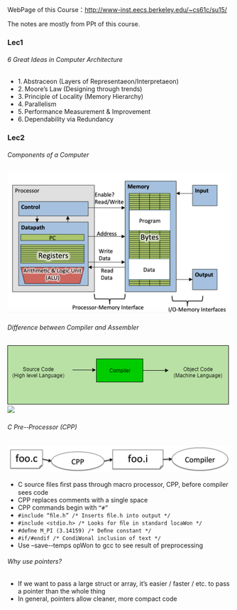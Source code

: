 WebPage of this Course：http://www-inst.eecs.berkeley.edu/~cs61c/su15/

The notes are mostly from PPt
of this course.
### Lec1

###### 6 Great Ideas in Computer Architecture
* 1. Abstraceon (Layers of Representaeon/Interpretaeon)
* 2. Moore’s Law (Designing through trends)
* 3. Principle of Locality (Memory Hierarchy)
* 4. Parallelism
* 5. Performance Measurement & Improvement
* 6. Dependability via Redundancy


### Lec2

###### Components of a Computer
![](./Images/1.png)

###### Difference between Compiler and Assembler
![](./Images/2.png)
![](./Images/3.png)

###### C Pre-­‐Processor (CPP)
![](./Images/4.png)
* C source ﬁles ﬁrst pass through macro processor, CPP, before compiler sees code
* CPP replaces comments with a single space
* CPP commands begin with `“#”`
* `#include “ﬁle.h” /* Inserts ﬁle.h into output */`
* `#include <stdio.h> /* Looks for ﬁle in standard locaWon */`
* `#deﬁne M_PI (3.14159) /* Deﬁne constant */`
* `#if/#endif /* CondiWonal inclusion of text */`
* Use –save-­‐temps opWon to gcc to see result of preprocessing


###### Why use pointers?
* If we want to pass a large struct or array, it’s easier / faster / etc. to pass a pointer than the whole thing
* In general, pointers allow cleaner, more compact code




